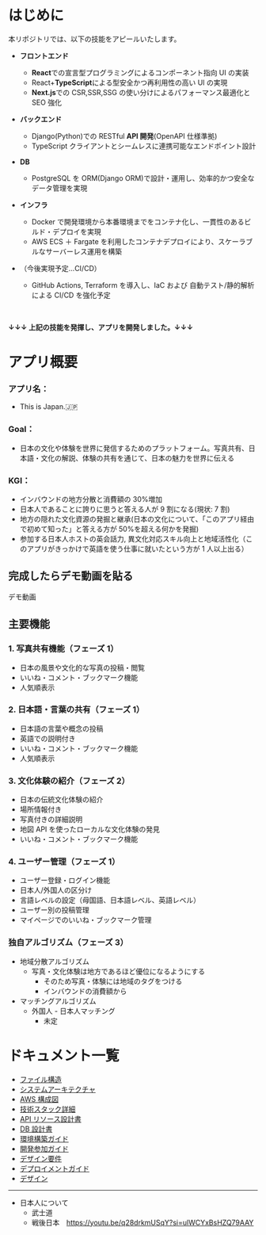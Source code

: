 # はじめに

本リポジトリでは、以下の技能をアピールいたします。

- **フロントエンド**

  - **React**での宣言型プログラミングによるコンポーネント指向 UI の実装
  - React+**TypeScript**による型安全かつ再利用性の高い UI の実現
  - **Next.js**での CSR,SSR,SSG の使い分けによるパフォーマンス最適化と SEO 強化

- **バックエンド**

  - Django(Python)での RESTful **API 開発**(OpenAPI 仕様準拠)
  - TypeScript クライアントとシームレスに連携可能なエンドポイント設計

- **DB**

  - PostgreSQL を ORM(Django ORM)で設計・運用し、効率的かつ安全なデータ管理を実現

- **インフラ**
  - Docker で開発環境から本番環境までをコンテナ化し、一貫性のあるビルド・デプロイを実現
  - AWS ECS ＋ Fargate を利用したコンテナデプロイにより、スケーラブルなサーバーレス運用を構築
- （今後実現予定...CI/CD）
  - GitHub Actions, Terraform を導入し、IaC および 自動テスト/静的解析による CI/CD を強化予定

<br>

**↓↓↓ 上記の技能を発揮し、アプリを開発しました。↓↓↓**

# アプリ概要

### アプリ名：

- This is Japan.🇯🇵

### Goal：

- 日本の文化や体験を世界に発信するためのプラットフォーム。写真共有、日本語・文化の解説、体験の共有を通じて、日本の魅力を世界に伝える <br>

### KGI：

- インバウンドの地方分散と消費額の 30%増加
- 日本人であることに誇りに思うと答える人が 9 割になる(現状: 7 割)
- 地方の隠れた文化資源の発掘と継承(日本の文化について、「このアプリ経由で初めて知った」と答える方が 50%を超える何かを発掘)
- 参加する日本人ホストの英会話力, 異文化対応スキル向上と地域活性化（このアプリがきっかけで英語を使う仕事に就いたという方が 1 人以上出る）

## 完成したらデモ動画を貼る

デモ動画

## 主要機能

### 1. 写真共有機能（フェーズ 1）

- 日本の風景や文化的な写真の投稿・閲覧
- いいね・コメント・ブックマーク機能
- 人気順表示

### 2. 日本語・言葉の共有（フェーズ 1）

- 日本語の言葉や概念の投稿
- 英語での説明付き
- いいね・コメント・ブックマーク機能
- 人気順表示

### 3. 文化体験の紹介（フェーズ 2）

- 日本の伝統文化体験の紹介
- 場所情報付き
- 写真付きの詳細説明
- 地図 API を使ったローカルな文化体験の発見
- いいね・コメント・ブックマーク機能

### 4. ユーザー管理（フェーズ 1）

- ユーザー登録・ログイン機能
- 日本人/外国人の区分け
- 言語レベルの設定（母国語、日本語レベル、英語レベル）
- ユーザー別の投稿管理
- マイページでのいいね・ブックマーク管理

### 独自アルゴリズム（フェーズ 3）

- 地域分散アルゴリズム
  - 写真・文化体験は地方であるほど優位になるようにする
    - そのため写真・体験には地域のタグをつける
    - インバウンドの消費額から
- マッチングアルゴリズム
  - 外国人 - 日本人マッチング
    - 未定

# ドキュメント一覧

- [ファイル構造](https://github.com/hirokishimizu39/ThisIsJapan2/blob/main/docs/architecture/file-structure.md)
- [システムアーキテクチャ](https://github.com/hirokishimizu39/ThisIsJapan2/blob/main/docs/architecture/system-architecture.md)
- [AWS 構成図](docs/deployment/aws-architecture.md)
- [技術スタック詳細](docs/architecture/technology-stack.md)
- [API リソース設計書](docs/api/api-specification.md)
- [DB 設計書](docs/database/database-design.md)
- [環境構築ガイド](docs/SETUP.md)
- [開発参加ガイド](docs/CONTRIBUTING.md)
- [デザイン要件](https://github.com/hirokishimizu39/ThisIsJapan2/blob/feature/photo/docs/design/design.md)
- [デプロイメントガイド](docs/deployment/deployment-guide.md)
- [デザイン](docs/design/design.md)

---

- 日本人について
  - 武士道
  - 戦後日本　https://youtu.be/q28drkmUSqY?si=ulWCYxBsHZQ79AAY
